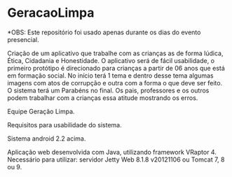 # GeracaoLimpa

*OBS: Este repositório foi usado apenas durante os dias do evento presencial.

Criação de um aplicativo que trabalhe com as crianças as de forma lúdica, Ética, Cidadania e Honestidade. 
O aplicativo será de fácil usabilidade, o primeiro protótipo é direcionado para crianças a partir de 06 anos que está em formação social. No início terá 1 tema e dentro desse tema algumas imagens com atos de corrupção e outra com a forma o que deve ser feito. O sistema terá um Parabéns no final. Os pais, professores e os outros podem trabalhar com a crianças essa atitude mostrando os erros. 


Equipe Geração Limpa.

Requisitos para usabilidade do sistema.

Sistema android 2.2 acima.

Aplicação web desenvolvida com Java, utilizando framework VRaptor 4.  
Necessário para utilizar: servidor Jetty Web 8.1.8 v20121106 ou Tomcat 7, 8 ou 9.
